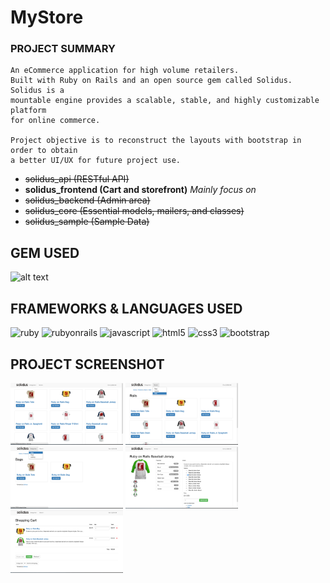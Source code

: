 # MyStore

### PROJECT SUMMARY

```
An eCommerce application for high volume retailers. 
Built with Ruby on Rails and an open source gem called Solidus. Solidus is a 
mountable engine provides a scalable, stable, and highly customizable platform
for online commerce.

Project objective is to reconstruct the layouts with bootstrap in order to obtain
a better UI/UX for future project use.
```

- ~~solidus_api (RESTful API)~~
- **solidus_frontend (Cart and storefront)** *Mainly focus on*
- ~~solidus_backend (Admin area)~~
- ~~solidus_core (Essential models, mailers, and classes)~~
- ~~solidus_sample (Sample Data)~~

## GEM USED

![alt text](http://baronkwan.github.io/assets/images/projects/logo-gem-solidus.png "gem-solidus")

## FRAMEWORKS & LANGUAGES USED

<img src="http://baronkwan.github.io/assets/images/projects/logo-ruby.png" alt="ruby" width="100"/>
<img src="http://baronkwan.github.io/assets/images/projects/logo-rubyonrails.png" alt="rubyonrails" width="100"/>
<img src="http://baronkwan.github.io/assets/images/projects/logo-javascript.png" alt="javascript" width="100"/>
<img src="http://baronkwan.github.io/assets/images/projects/logo-html5.png" alt="html5" width="100"/>
<img src="http://baronkwan.github.io/assets/images/projects/logo-css3.png" alt="css3" width="100"/>
<img src="http://baronkwan.github.io/assets/images/projects/logo-bootstrap.png" alt="bootstrap" width="100"/>

## PROJECT SCREENSHOT

<img src="./project_screenshot/1.png" width="180"/>
<img src="./project_screenshot/2.png" width="180"/>
<img src="./project_screenshot/3.png" width="180"/>
<img src="./project_screenshot/4.png" width="180"/>
<img src="./project_screenshot/5.png" width="180"/>

